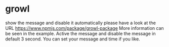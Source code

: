 # growl
show the message and disable it automatically
please have a look at the URL
https://www.npmjs.com/package/growl-package
More information can be seen in the example. Active the message and disable the message in default 3 second. You can set your message and time if you like.
